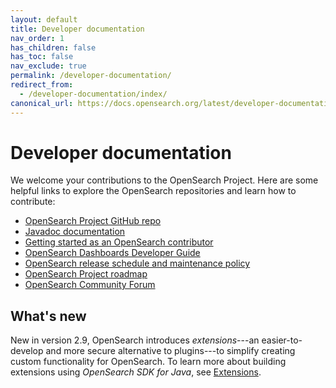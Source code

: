 ```yaml
---
layout: default
title: Developer documentation
nav_order: 1
has_children: false
has_toc: false
nav_exclude: true
permalink: /developer-documentation/
redirect_from:
  - /developer-documentation/index/
canonical_url: https://docs.opensearch.org/latest/developer-documentation/
---
```


# Developer documentation

We welcome your contributions to the OpenSearch Project. Here are some helpful links to explore the OpenSearch repositories and learn how to contribute:

- [OpenSearch Project GitHub repo](https://github.com/opensearch-project/)
- [Javadoc documentation](https://opensearch.org/javadocs/)
- [Getting started as an OpenSearch contributor](https://github.com/opensearch-project/.github/blob/main/ONBOARDING.md)
- [OpenSearch Dashboards Developer Guide](https://github.com/opensearch-project/OpenSearch-Dashboards/blob/main/DEVELOPER_GUIDE.md)
- [OpenSearch release schedule and maintenance policy](https://opensearch.org/releases.html)
- [OpenSearch Project roadmap](https://github.com/orgs/opensearch-project/projects/1)
- [OpenSearch Community Forum](https://forum.opensearch.org/)

## What's new

New in version 2.9, OpenSearch introduces _extensions_---an easier-to-develop and more secure alternative to plugins---to simplify creating custom functionality for OpenSearch. To learn more about building extensions using _OpenSearch SDK for Java_, see [Extensions]({{site.url}}{{site.baseurl}}/developer-documentation/extensions/).
